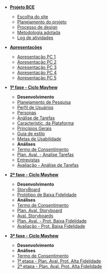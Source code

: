 - [**Projeto BCE**](/pages/ponto_de_controle_1/escolha_site.md)
  - [Escolha do site](/pages/ponto_de_controle_1/escolha_site.md)
  - [Planejamento do projeto](/pages/ponto_de_controle_1/planejamento_projeto.md)
  - [Processo de design](/pages/ponto_de_controle_1/processo_design.md)
  - [Metodologia adotada](/pages/ponto_de_controle_1/metodologia_do_projeto.md)
  - [Log de atividades](/pages/ponto_de_controle_1/gerenciamento_do_projeto.md)

- [**Apresentações**](/pages/ponto_de_controle_1/apresentacao.md)
  - [Apresentação PC 1](/pages/ponto_de_controle_1/apresentacao.md)
  - [Apresentação PC 2](/pages/ponto_de_controle_2/apresentacao.md)
  - [Apresentação PC 3](/pages/ponto_de_controle_3/apresentacao.md)
  - [Apresentação PC 4](/pages/ponto_de_controle_4/apresentacao.md)
  - [Apresentação PC 5](/pages/ponto_de_controle_5/apresentacao.md)
  

- [**1ª fase - Ciclo Mayhew**](/pages/ponto_de_controle_2/planejamento_do_questionario.md)
  - **Desenvolvimento**
  - [Planejamento de Pesquisa](/pages/ponto_de_controle_2/planejamento_do_questionario.md)
  - [Perfil de Usuários](/pages/ponto_de_controle_2/perfil_usuario.md)
  - [Personas](/pages/ponto_de_controle_2/personas.md)
  - [Análise de Tarefas](/pages/ponto_de_controle_2/analise_tarefas.md)
  - [Característic. da Plataforma](/pages/ponto_de_controle_3/caracteristicas_da_plataforma.md)
  - [Princípios Gerais](/pages/ponto_de_controle_3/principios_gerais.md)
  - [Guia de estilo](/pages/ponto_de_controle_3/guia_de_estilo.md)
  - [Metas de Usabilidade](/pages/ponto_de_controle_3/metas_usabilidade.md)
  - **Análises**
  - [Termo de Consentimento](/pages/ponto_de_controle_4/termo_de_consentimento.md)
  - [Plan. Aval. - Analise Tarefas](/pages/ponto_de_controle_4/planejamento_1_entrevista.md)
  - [Entrevistas](/pages/ponto_de_controle_4/entrevistas.md)
  - [Avaliação - Análise de Tarefas](/pages/ponto_de_controle_4/analise_tarefa_v2.md)
    
- [**2ª fase - Ciclo Mayhew**](/pages/ponto_de_controle_4/storyboard.md)
  - **Desenvolvimento**
  - [StoryBoard](/pages/ponto_de_controle_4/storyboard.md)
  - [Protótipo de Baixa Fidelidade](/pages/ponto_de_controle_5/low_fidelity_prototype.md)
  - **Análises**
  - [Termo de Consentimento](/pages/ponto_de_controle_5/termo_de_consentimento.md)
  - [Plan. Aval. Storyboard](/pages/ponto_de_controle_4/plan_aval_storyboard.md)
  - [Aval. Storyboards](/pages/ponto_de_controle_5/avaliacao_storyboard.md)
  - [Plan. Aval. -  Prot. Baixa Fidelidade](/pages/ponto_de_controle_5/plan_aval_prototipo_baixa_fidelidade.md)
  - [Avaliação - Prot. Baixa Fidelidade](/pages/ponto_de_controle_5/entrevistas_prototipo.md)
  
- [**3ª fase - Ciclo Mayhew**](/pages/ponto_de_controle_6/termo_de_consentimento.md)
  - **Desenvolvimento**
  - **Análises**
  - [Termo de Consentimento](/pages/ponto_de_controle_6/termo_de_consentimento.md)
  - [1ª etapa - Plan. Aval. Prot. Alta Fidelidade](/pages/ponto_de_controle_6/plan_aval_prototipo_alta_fidelidade.md)
  - [2ª etapa - Plan. Aval. Prot. Alta Fidelidade](/pages/ponto_de_controle_6/plan_aval_prot_alta_fidelidade_entrevistas.md)  
     


  


<!-- 
- [**Ponto de Controle 1**](/pages/ponto_de_controle_1/escolha_site.md)
  - [Escolha do site](/pages/ponto_de_controle_1/escolha_site.md)
  - [Planejamento do projeto](/pages/ponto_de_controle_1/planejamento_projeto.md)
  - [Processo de design](/pages/ponto_de_controle_1/processo_design.md)
  - [Metodologia adotada](/pages/ponto_de_controle_1/metodologia_do_projeto.md)
  - [Apresentação PC 1](/pages/ponto_de_controle_1/apresentacao.md)
  - [Log de atividades](/pages/ponto_de_controle_1/gerenciamento_do_projeto.md)

- [**Ponto de Controle 2**](/pages/ponto_de_controle_2/planejamento_do_questionario.md)
  - [Planejamento de Pesquisa](/pages/ponto_de_controle_2/planejamento_do_questionario.md)
  - [Perfil de Usuários](/pages/ponto_de_controle_2/perfil_usuario.md)
  - [Personas](/pages/ponto_de_controle_2/personas.md)
  - [Análise de Tarefas](/pages/ponto_de_controle_2/analise_tarefas.md)
  - [Apresentação PC 2](/pages/ponto_de_controle_2/apresentacao.md)

- [**Ponto de Controle 3**](/pages/ponto_de_controle_3/principios_gerais.md)
  - [Princípios Gerais](/pages/ponto_de_controle_3/principios_gerais.md)
  - [Metas de Usabilidade](/pages/ponto_de_controle_3/metas_usabilidade.md)
  - [Guia de estilo](/pages/ponto_de_controle_3/guia_de_estilo.md)
  - [Característic. da Plataforma](/pages/ponto_de_controle_3/caracteristicas_da_plataforma.md)
  - [Apresentação PC 3](/pages/ponto_de_controle_3/apresentacao.md)

- [**Ponto de Controle 4**](/pages/ponto_de_controle_4/planejamento_1_entrevista.md)
  - [Plan. Aval. Analise Tarefas](/pages/ponto_de_controle_4/planejamento_1_entrevista.md)
  - [Termo de Consentimento](/pages/ponto_de_controle_4/termo_de_consentimento.md)
  - [Entrevistas](/pages/ponto_de_controle_4/entrevistas.md)
  - [Aval. Análise de Tarefas](/pages/ponto_de_controle_4/analise_tarefa_v2.md)
  - [StoryBoard](/pages/ponto_de_controle_4/storyboard.md)
  - [Plan. Aval. Storyboard](/pages/ponto_de_controle_4/plan_aval_storyboard.md)
  - [Apresentação PC 4](/pages/ponto_de_controle_4/apresentacao.md)

- [**Ponto de Controle 5**](/pages/ponto_de_controle_5/termo_de_consentimento.md)
  - [Termo de Consentimento](/pages/ponto_de_controle_5/termo_de_consentimento.md)
  - [Aval. Storyboards](/pages/ponto_de_controle_5/avaliacao_storyboard.md)
  - [Protótipo de baixa fidelidade](/pages/ponto_de_controle_5/low_fidelity_prototype.md)
  - [Plan. Aval. Prot. Baixa Fidelidade](/pages/ponto_de_controle_5/plan_aval_prototipo_baixa_fidelidade.md)
  - [Entrevistas - Protótipo Baixa Fidelidade](/pages/ponto_de_controle_5/entrevistas_prototipo.md)
  - [Apresentação PC 5](/pages/ponto_de_controle_5/apresentacao.md)

- [**Ponto de Controle 6**](/pages/ponto_de_controle_6/plan_aval_prototipo_alta_fidelidade.md)
  - [Termo de Consentimento](/pages/ponto_de_controle_6/termo_de_consentimento.md)
  - [1ª etapa - Plan. Aval. Prot. Alta Fidelidade](/pages/ponto_de_controle_6/plan_aval_prototipo_alta_fidelidade.md)
  - [2ª etapa - Plan. Aval. Prot. Alta Fidelidade](/pages/ponto_de_controle_6/plan_aval_prot_alta_fidelidade_entrevistas.md)  
-->